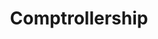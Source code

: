 ---
title: Comptrollership
longTitle: 'Comptrollership'
tags:
- gccommon
relatedTerm:
- "[[Financial management Accounting]]"
---